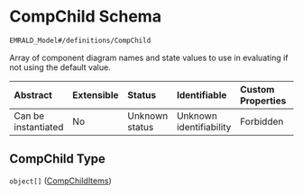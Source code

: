 # CompChild Schema

```txt
EMRALD_Model#/definitions/CompChild
```

Array of component diagram names and state values to use in evaluating if not using the default value.

| Abstract            | Extensible | Status         | Identifiable            | Custom Properties | Additional Properties | Access Restrictions | Defined In                                                                                          |
| :------------------ | :--------- | :------------- | :---------------------- | :---------------- | :-------------------- | :------------------ | :-------------------------------------------------------------------------------------------------- |
| Can be instantiated | No         | Unknown status | Unknown identifiability | Forbidden         | Allowed               | none                | [EMRALD\_JsonSchemaV3\_0.json\*](../../../../out/EMRALD_JsonSchemaV3_0.json "open original schema") |

## CompChild Type

`object[]` ([CompChildItems](emrald_jsonschemav3_0-definitions-compchild-compchilditems.md))
